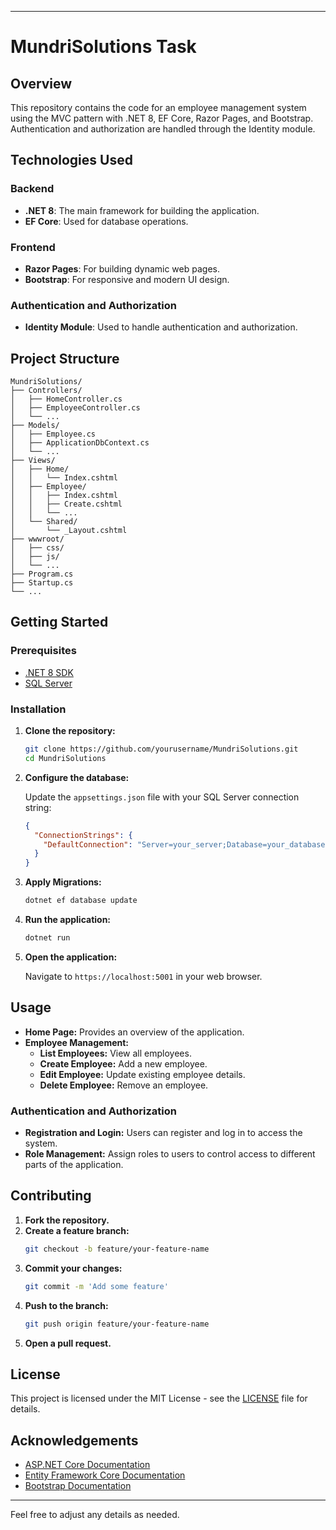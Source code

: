 

---

# MundriSolutions Task

## Overview

This repository contains the code for an employee management system using the MVC pattern with .NET 8, EF Core, Razor Pages, and Bootstrap. Authentication and authorization are handled through the Identity module.

## Technologies Used

### Backend

- **.NET 8**: The main framework for building the application.
- **EF Core**: Used for database operations.

### Frontend

- **Razor Pages**: For building dynamic web pages.
- **Bootstrap**: For responsive and modern UI design.

### Authentication and Authorization

- **Identity Module**: Used to handle authentication and authorization.

## Project Structure

```plaintext
MundriSolutions/
├── Controllers/
│   ├── HomeController.cs
│   ├── EmployeeController.cs
│   └── ...
├── Models/
│   ├── Employee.cs
│   ├── ApplicationDbContext.cs
│   └── ...
├── Views/
│   ├── Home/
│   │   └── Index.cshtml
│   ├── Employee/
│   │   ├── Index.cshtml
│   │   ├── Create.cshtml
│   │   └── ...
│   └── Shared/
│       └── _Layout.cshtml
├── wwwroot/
│   ├── css/
│   ├── js/
│   └── ...
├── Program.cs
├── Startup.cs
└── ...
```

## Getting Started

### Prerequisites

- [.NET 8 SDK](https://dotnet.microsoft.com/download/dotnet/8.0)
- [SQL Server](https://www.microsoft.com/en-us/sql-server/sql-server-downloads)

### Installation

1. **Clone the repository:**
   ```bash
   git clone https://github.com/yourusername/MundriSolutions.git
   cd MundriSolutions
   ```

2. **Configure the database:**

   Update the `appsettings.json` file with your SQL Server connection string:
   ```json
   {
     "ConnectionStrings": {
       "DefaultConnection": "Server=your_server;Database=your_database;User Id=your_user;Password=your_password;"
     }
   }
   ```

3. **Apply Migrations:**
   ```bash
   dotnet ef database update
   ```

4. **Run the application:**
   ```bash
   dotnet run
   ```

5. **Open the application:**

   Navigate to `https://localhost:5001` in your web browser.

## Usage

- **Home Page:** Provides an overview of the application.
- **Employee Management:**
  - **List Employees:** View all employees.
  - **Create Employee:** Add a new employee.
  - **Edit Employee:** Update existing employee details.
  - **Delete Employee:** Remove an employee.

### Authentication and Authorization

- **Registration and Login:** Users can register and log in to access the system.
- **Role Management:** Assign roles to users to control access to different parts of the application.

## Contributing

1. **Fork the repository.**
2. **Create a feature branch:**
   ```bash
   git checkout -b feature/your-feature-name
   ```
3. **Commit your changes:**
   ```bash
   git commit -m 'Add some feature'
   ```
4. **Push to the branch:**
   ```bash
   git push origin feature/your-feature-name
   ```
5. **Open a pull request.**

## License

This project is licensed under the MIT License - see the [LICENSE](LICENSE) file for details.

## Acknowledgements

- [ASP.NET Core Documentation](https://docs.microsoft.com/en-us/aspnet/core)
- [Entity Framework Core Documentation](https://docs.microsoft.com/en-us/ef/core)
- [Bootstrap Documentation](https://getbootstrap.com/docs/5.0/getting-started/introduction/)

---

Feel free to adjust any details as needed.
